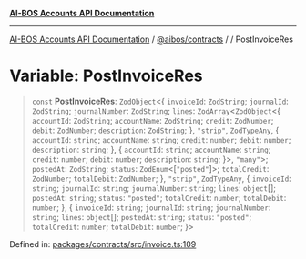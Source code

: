 [**AI-BOS Accounts API Documentation**](../../../README.md)

***

[AI-BOS Accounts API Documentation](../../../README.md) / [@aibos/contracts](../README.md) / [](../README.md) / PostInvoiceRes

# Variable: PostInvoiceRes

> `const` **PostInvoiceRes**: `ZodObject`\<\{ `invoiceId`: `ZodString`; `journalId`: `ZodString`; `journalNumber`: `ZodString`; `lines`: `ZodArray`\<`ZodObject`\<\{ `accountId`: `ZodString`; `accountName`: `ZodString`; `credit`: `ZodNumber`; `debit`: `ZodNumber`; `description`: `ZodString`; \}, `"strip"`, `ZodTypeAny`, \{ `accountId`: `string`; `accountName`: `string`; `credit`: `number`; `debit`: `number`; `description`: `string`; \}, \{ `accountId`: `string`; `accountName`: `string`; `credit`: `number`; `debit`: `number`; `description`: `string`; \}\>, `"many"`\>; `postedAt`: `ZodString`; `status`: `ZodEnum`\<\[`"posted"`\]\>; `totalCredit`: `ZodNumber`; `totalDebit`: `ZodNumber`; \}, `"strip"`, `ZodTypeAny`, \{ `invoiceId`: `string`; `journalId`: `string`; `journalNumber`: `string`; `lines`: `object`[]; `postedAt`: `string`; `status`: `"posted"`; `totalCredit`: `number`; `totalDebit`: `number`; \}, \{ `invoiceId`: `string`; `journalId`: `string`; `journalNumber`: `string`; `lines`: `object`[]; `postedAt`: `string`; `status`: `"posted"`; `totalCredit`: `number`; `totalDebit`: `number`; \}\>

Defined in: [packages/contracts/src/invoice.ts:109](https://github.com/pohlai88/accounts/blob/48103fb36d28b2b9bfb33472b6de2f719773cde9/packages/contracts/src/invoice.ts#L109)
